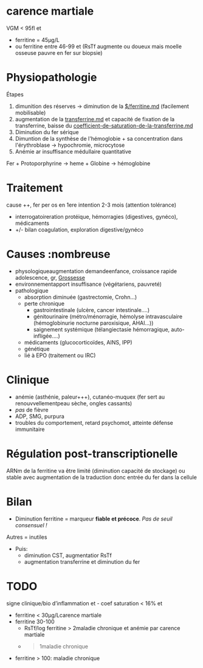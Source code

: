 # carence martiale



VGM < 95fl et 

- ferritine = 45μg/L 
- ou ferritine entre 46-99 et (RsTf augmente ou doueux mais moelle osseuse pauvre en fer sur biopsie) 


# Physiopathologie

Étapes
1. dimunition des réserves -> diminution de la [$/ferritine.md](#ferritinemd) (facilement mobilisable)
2. augmentation de la [transferrine.md](#transferrinemd) et capacité de fixation de la transferrine, baisse du [coefficient-de-saturation-de-la-transferrine.md](#coefficient-de-saturation-de-la-transferrinemd)
3. Diminution du fer sérique
4. Dimuntion de la synthèse de l'hémoglobie + sa concentration dans l'érythroblase -> hypochromie, microcytose
5. Anémie ar insuffisance médullaire quantitative

Fer + Protoporphyrine -> heme + Globine -> hémoglobine 


# Traitement

cause ++, fer per os en 1ere intention 2-3 mois
(attention tolérance) 

- interrogatoireration protéique, hémorragies (digestives, gynéco), médicaments 
- +/- bilan coagulation, exploration digestive/gynéco 


# Causes :nombreuse


- physologiqueaugmentation demandeenfance, croissance rapide adolescence, gr, [Grossesse]($/physiologie%20de%20la%20grossesse.md#bilan-martial) 
- environnementapport insuffisance (végétariens, pauvreté) 
- pathologique 
    - absorption diminuée (gastrectomie, Crohn…) 
    - perte chronique 
        - gastrointestinale (ulcère, cancer intestinale….) 
        - génitourinaire (métro/ménorragie, hémolyse intravasculaire (hémoglobinurie nocturne paroxisique, AHAI…)) 
        - saignement systémique (télangiectasie hémorragique, auto-infligée….) 
    - médicaments (glucocorticoïdes, AINS, IPP) 
    - génétique 
    - lié à EPO (traitement ou IRC) 


# Clinique


- anémie (asthénie, paleur+++), cutanéo-muquex (fer sert au renouvvellementpeau sèche, ongles cassants)
- _pas_ de fièvre
- ADP, SMG, purpura 
- troubles du comportement, retard psychomot, atteinte défense
  immunitaire 


# Régulation post-transcriptionelle


ARNm de la ferritine va être limité (diminution capacité de stockage) ou stable avec augmentation de la traduction donc entrée du fer dans la cellule 


# Bilan


- Diminution ferritine = marqueur **fiable et précoce**. _Pas de seuil consensuel !_ 

Autres = inutiles 

- Puis: 
    - diminution CST, augmentatior RsTf 
    - augmentation transferrine et diminution du fer 

# TODO

signe clinique/bio d’inflammation et - coef saturation < 16% et 

- ferritine < 30μg/Lcarence martiale 
- ferritine 30-100 
    - RsTf/log ferritine > 2maladie chronique et anémie par carence martiale 
    - > 1maladie chronique 
- ferritine > 100: maladie chronique 


